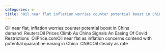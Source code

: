 ```yaml
---
categories: e
title: "Oil near flat inflation worries counter potential boost in China demand  Reuters"
---
```

Oil near flat, inflation worries counter potential boost in China demand&nbsp;&nbsp;ReutersOil Prices Climb As China Signals An Easing Of Covid Restrictions&nbsp;&nbsp;OilPrice.comOil near flat as inflation concerns contend with potential quarantine easing in China&nbsp;&nbsp;CNBCOil steady as rate 